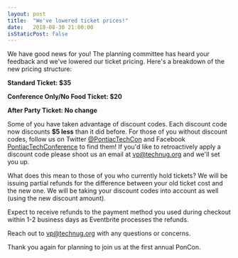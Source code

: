 ```yaml
---
layout: post
title:  "We've lowered ticket prices!"
date:   2018-08-30 21:00:00
isStaticPost: false
---
```


We have good news for you! The planning committee has heard your feedback and we've lowered our ticket pricing. Here's a breakdown of the new pricing structure:

**Standard Ticket: $35**

**Conference Only/No Food Ticket: $20**

**After Party Ticket: No change**

Some of you have taken advantage of discount codes. Each discount code now discounts **$5 less** than it did before. For those of you without discount codes, follow us on Twitter [@PontiacTechCon](https://twitter.com/PontiacTechCon) and Facebook [PontiacTechConference](https://www.facebook.com/PontiacTechConference) to find them! If you'd like to retroactively apply a discount code please shoot us an email at vp@technug.org and we'll set you up.

What does this mean to those of you who currently hold tickets? We will be issuing partial refunds for the difference between your old ticket cost and the new one. We will be taking your discount codes into account as well (using the new discount amount).

Expect to receive refunds to the payment method you used during checkout within 1-2 business days as Eventbrite processes the refunds.

Reach out to vp@technug.org with any questions or concerns.

Thank you again for planning to join us at the first annual PonCon.